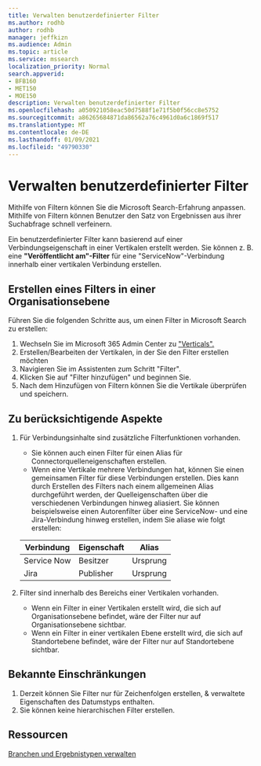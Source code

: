 ```yaml
---
title: Verwalten benutzerdefinierter Filter
ms.author: rodhb
author: rodhb
manager: jeffkizn
ms.audience: Admin
ms.topic: article
ms.service: mssearch
localization_priority: Normal
search.appverid:
- BFB160
- MET150
- MOE150
description: Verwalten benutzerdefinierter Filter
ms.openlocfilehash: a050921058eac50d7588f1e71f5b0f56cc8e5752
ms.sourcegitcommit: a86265684871da86562a76c4961d0a6c1869f517
ms.translationtype: MT
ms.contentlocale: de-DE
ms.lasthandoff: 01/09/2021
ms.locfileid: "49790330"
---
```

# <a name="manage-custom-filters"></a>Verwalten benutzerdefinierter Filter

Mithilfe von Filtern können Sie die Microsoft Search-Erfahrung anpassen. Mithilfe von Filtern können Benutzer den Satz von Ergebnissen aus ihrer Suchabfrage schnell verfeinern.

Ein benutzerdefinierter Filter kann basierend auf einer Verbindungseigenschaft in einer Vertikalen erstellt werden. Sie können z. B. eine **"Veröffentlicht am"-Filter** für eine "ServiceNow"-Verbindung innerhalb einer vertikalen Verbindung erstellen.

## <a name="create-a-filter-in-an-organizational-level-vertical"></a>Erstellen eines Filters in einer Organisationsebene

Führen Sie die folgenden Schritte aus, um einen Filter in Microsoft Search zu erstellen:

1. Wechseln Sie im Microsoft 365 Admin Center zu ["Verticals".](https://admin.microsoft.com/Adminportal/Home#/MicrosoftSearch/verticals)
1. Erstellen/Bearbeiten der Vertikalen, in der Sie den Filter erstellen möchten
1. Navigieren Sie im Assistenten zum Schritt "Filter".
1. Klicken Sie auf "Filter hinzufügen" und beginnen Sie.
1. Nach dem Hinzufügen von Filtern können Sie die Vertikale überprüfen und speichern.

## <a name="things-to-consider"></a>Zu berücksichtigende Aspekte

1. Für Verbindungsinhalte sind zusätzliche Filterfunktionen vorhanden.

    - Sie können auch einen Filter für einen Alias für Connectorquelleneigenschaften erstellen.
    - Wenn eine Vertikale mehrere Verbindungen hat, können Sie einen gemeinsamen Filter für diese Verbindungen erstellen. Dies kann durch Erstellen des Filters nach einem allgemeinen Alias durchgeführt werden, der Quelleigenschaften über die verschiedenen Verbindungen hinweg aliasiert. Sie können beispielsweise  einen Autorenfilter über eine ServiceNow- und eine Jira-Verbindung hinweg erstellen, indem Sie aliase wie folgt erstellen:

    | Verbindung | Eigenschaft | Alias |
    | --- | --- | --- |
    | Service Now | Besitzer | Ursprung |
    | Jira | Publisher | Ursprung |

1. Filter sind innerhalb des Bereichs einer Vertikalen vorhanden.

    - Wenn ein Filter in einer Vertikalen erstellt wird, die sich auf Organisationsebene befindet, wäre der Filter nur auf Organisationsebene sichtbar.
    - Wenn ein Filter in einer vertikalen Ebene erstellt wird, die sich auf Standortebene befindet, wäre der Filter nur auf Standortebene sichtbar.

## <a name="known-limitations"></a>Bekannte Einschränkungen

1. Derzeit können Sie Filter nur für Zeichenfolgen erstellen, & verwaltete Eigenschaften des Datumstyps enthalten.
1. Sie können keine hierarchischen Filter erstellen.

## <a name="resources"></a>Ressourcen

[Branchen und Ergebnistypen verwalten](customize-search-page.md)
